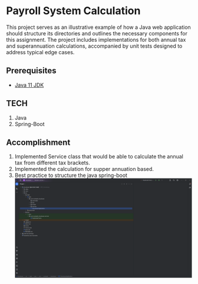 #  Payroll System Calculation

This project serves as an illustrative example of how a Java web application should structure its directories and outlines the necessary components for this assignment. The project includes implementations for both annual tax and superannuation calculations, accompanied by unit tests designed to address typical edge cases.

## Prerequisites

* [Java 11 JDK](https://www.oracle.com/java/technologies/javase-jdk11-downloads.html)

## TECH
1. Java
2. Spring-Boot


## Accomplishment

1. Implemented Service class that would be able to calculate the annual tax from different tax brackets.
2. Implemented the calculation for supper annuation based.
3. Best practice to structure the java spring-boot
   ![alt text](https://github.com/meeimee/cloudcase/blob/master/docs/folder-stuc.png?raw=true)